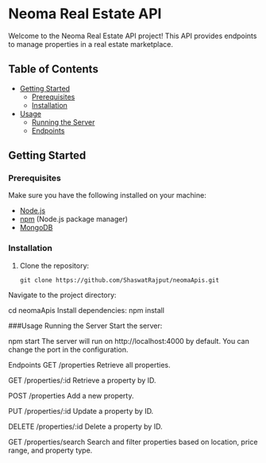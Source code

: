 
# Neoma Real Estate API

Welcome to the Neoma Real Estate API project! This API provides endpoints to manage properties in a real estate marketplace.

## Table of Contents

- [Getting Started](#getting-started)
  - [Prerequisites](#prerequisites)
  - [Installation](#installation)
- [Usage](#usage)
  - [Running the Server](#running-the-server)
  - [Endpoints](#endpoints)


## Getting Started

### Prerequisites

Make sure you have the following installed on your machine:

- [Node.js](https://nodejs.org/)
- [npm](https://www.npmjs.com/) (Node.js package manager)
- [MongoDB](https://www.mongodb.com/)

### Installation

1. Clone the repository:

   ```
   git clone https://github.com/ShaswatRajput/neomaApis.git
Navigate to the project directory:


cd neomaApis
Install dependencies:
npm install

###Usage
Running the Server
Start the server:

npm start
The server will run on http://localhost:4000 by default. You can change the port in the configuration.

Endpoints
GET /properties
Retrieve all properties.

GET /properties/:id
Retrieve a property by ID.

POST /properties
Add a new property.

PUT /properties/:id
Update a property by ID.

DELETE /properties/:id
Delete a property by ID.

GET /properties/search
Search and filter properties based on location, price range, and property type.
